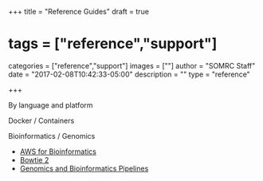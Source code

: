 +++
title = "Reference Guides"
draft = true
# tags = ["reference","support"]
categories = ["reference","support"]
images = [""]
author = "SOMRC Staff"
date = "2017-02-08T10:42:33-05:00"
description = ""
type = "reference"

+++

<p class=lead>By language and platform</p>

<div class="row" style="margin-bottom:20px;">
  <div class="col-sm-6">
    <div class="card">
      <div class="card-header">
        Docker / Containers
      </div>
      <div class="card-block">
        <ul>
        </ul>
      </div>
    </div>
  </div>
  <div class="col-sm-6">
    <div class="card">
      <div class="card-header">
        Bioinformatics / Genomics
      </div>
      <div class="card-block">
        <ul>
          <li><a href="https://somrc.virginia.edu/userinfo/reference/aws-bioinformatics/">AWS for Bioinformatics</a></li>
          <li><a href="https://somrc.virginia.edu/userinfo/reference/bowtie/">Bowtie 2</a></li>
          <li><a href="https://somrc.virginia.edu/userinfo/reference/bioinformatics-pipelines/">Genomics and Bioinformatics Pipelines</a></li>
        </ul>
      </div>
    </div>
  </div>
</div>
